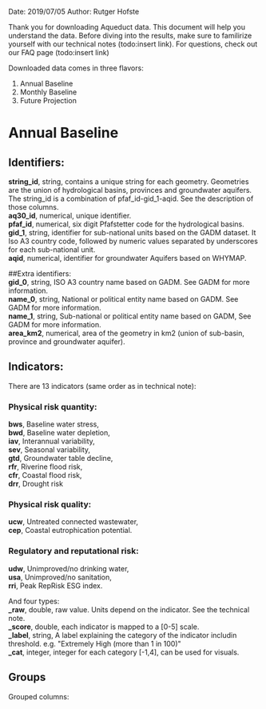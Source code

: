 
Date: 2019/07/05
Author: Rutger Hofste

Thank you for downloading Aqueduct data. This document will help you understand the data. Before diving into the results, make sure to familirize yourself with our technical notes (todo:insert link). For questions, check out our FAQ page (todo:insert link)

Downloaded data comes in three flavors:
1. Annual Baseline
1. Monthly Baseline
1. Future Projection

# Annual Baseline

## Identifiers:  
**string_id**, string, contains a unique string for each geometry. Geometries are the union of hydrological basins, provinces and groundwater aquifers. The string_id is a combination of pfaf_id-gid_1-aqid. See the description of those columns.  
**aq30_id**, numerical, unique identifier.  
**pfaf_id**, numerical, six digit Pfafstetter code for the hydrological basins.  
**gid_1**, string, identifier for sub-national units based on the GADM dataset. It Iso A3 country code, followed by numeric values separated by underscores for each sub-national unit.   
**aqid**, numerical, identifier for groundwater Aquifers based on WHYMAP.   

##Extra identifiers:  
**gid_0**, string, ISO A3 country name based on GADM. See GADM for more information.   
**name_0**, string, National or political entity name based on GADM. See GADM for more information.    
**name_1**, string, Sub-national or political entity name based on GADM, See GADM for more information.   
**area_km2**, numerical, area of the geometry in km2 (union of sub-basin, province and groundwater aquifer).  

## Indicators: 

There are 13 indicators (same order as in technical note):  

### Physical risk quantity:  
**bws**, Baseline water stress,  
**bwd**, Baseline water depletion,  
**iav**, Interannual variability,  
**sev**, Seasonal variability,  
**gtd**, Groundwater table decline,  
**rfr**, Riverine flood risk,  
**cfr**, Coastal flood risk,  
**drr**, Drought risk

### Physical risk quality:
**ucw**, Untreated connected wastewater,  
**cep**, Coastal eutrophication potential.

### Regulatory and reputational risk:
**udw**, Unimproved/no drinking water,   
**usa**, Unimproved/no sanitation,  
**rri**, Peak RepRisk ESG index.  

And four types:  
**\_raw**, double, raw value. Units depend on the indicator. See the technical note.  
**\_score**, double, each indicator is mapped to a [0-5] scale.  
**\_label**, string, A label explaining the category of the indicator includin threshold. e.g. "Extremely High (more than 1 in 100)"  
**\_cat**, integer, integer for each category [-1,4], can be used for visuals.  

## Groups




















Grouped columns:  







